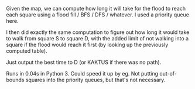 Given the map, we can compute how long it will take for the flood to reach each square using a flood fill / BFS / DFS / whatever. I used a priority queue here.

I then did exactly the same computation to figure out how long it would take to walk from square S to square D, with the added limit of not walking into a square if the flood would reach it first (by looking up the previously computed table).

Just output the best time to D (or KAKTUS if there was no path).

Runs in 0.04s in Python 3. Could speed it up by eg. Not putting out-of-bounds squares into the priority queues, but that's not necessary.

